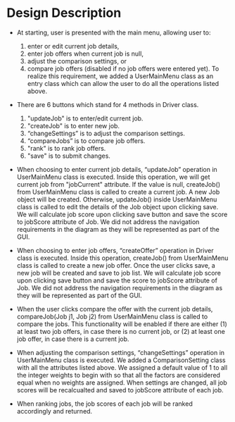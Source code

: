 # Design Description


* At starting, user is presented with the main menu, allowing user to:
  1. enter or edit current job details, 
  1. enter job offers when current job is null, 
  1. adjust the comparison settings, or 
  1. compare job offers (disabled if no job offers were entered yet).
  To realize this requirement, we added a UserMainMenu class as an entry class which can allow the user to do all the operations listed above.
 
 
* There are 6 buttons which stand for 4 methods in Driver class. 
  1. "updateJob" is to enter/edit current job.
  1. "createJob" is to enter new job. 
  1. “changeSettings” is to adjust the comparison settings. 
  1. “compareJobs” is to compare job offers.
  1. "rank" is to rank job offers.
  1. "save" is to submit changes.
  
  
* When choosing to enter current job details, “updateJob” operation in UserMainMenu class is executed. 
Inside this operation, we will get current job from "jobCurrent" attribute. 
If the value is null, createJob() from UserMainMenu class is called to create a current job. A new Job object will be created. 
Otherwise, updateJob() inside UserMainMenu class is called to edit the details of the Job object upon clicking save.
We will calculate job score upon clicking save button and save the score to jobScore attribute of Job.
We did not address the navigation requirements in the diagram as they will be represented as part of the GUI.
  
  
* When choosing to enter job offers, “createOffer” operation in Driver class is executed. 
Inside this operation, createJob() from UserMainMenu class is called to create a new job offer. 
Once the user clicks save, a new job will be created and save to job list.
We will calculate job score upon clicking save button and save the score to jobScore attribute of Job.
We did not address the navigation requirements in the diagram as they will be represented as part of the GUI.

  
* When the user clicks compare the offer with the current job details, compareJob(Job j1, Job j2) from UserMainMenu class is called to compare the jobs.
This functionality will be enabled if there are either (1) at least two job offers, in case there is no current job, or (2) at least one job offer, in case there is a current job.
  
   
* When adjusting the comparison settings, “changeSettings” operation in UserMainMenu class is executed. 
We added a ComparisonSetting class with all the attributes listed above. 
We assigned a default value of 1 to all the integer weights to begin with so that all the factors are considered equal when no weights are assigned.
When settings are changed, all job scores will be recalcualted and saved to jobScore attribute of each job.
  
  
* When ranking jobs, the job scores of each job will be ranked accordingly and returned.
  
  
